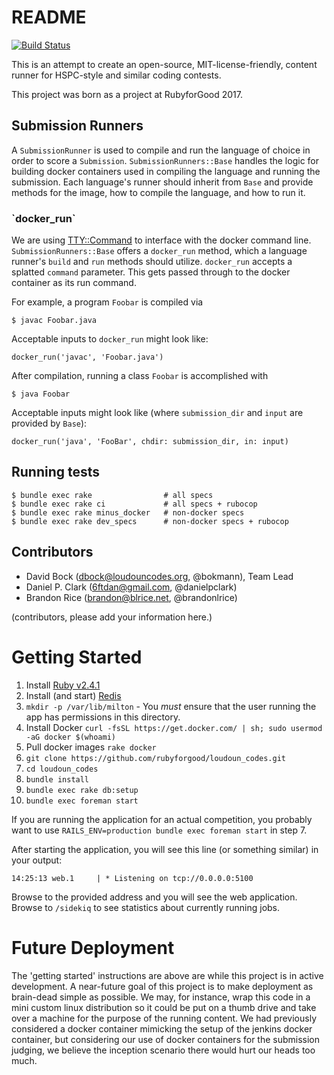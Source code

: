 # README

[![Build Status](https://travis-ci.org/rubyforgood/loudoun_codes.svg?branch=master)](https://travis-ci.org/rubyforgood/loudoun_codes)

This is an attempt to create an open-source, MIT-license-friendly, content runner for HSPC-style and similar coding contests.

This project was born as a project at RubyforGood 2017.

Submission Runners
------------
A `SubmissionRunner` is used to compile and run the language of choice in order to score a `Submission`. `SubmissionRunners::Base` handles the logic for building docker containers used in compiling the language and running the submission. Each language's runner should inherit from `Base` and provide methods for the image, how to compile the language, and how to run it.

### \`docker_run\`
We are using [TTY::Command](https://github.com/piotrmurach/tty-command) to interface with the docker command line. `SubmissionRunners::Base` offers a `docker_run` method, which a language runner's `build` and `run` methods should utilize. `docker_run` accepts a splatted `command` parameter. This gets passed through to the docker container as its run command.

For example, a program `Foobar` is compiled via
```
$ javac Foobar.java
````

Acceptable inputs to `docker_run` might look like:
```
docker_run('javac', 'Foobar.java')
```

After compilation, running a class `Foobar` is accomplished with 
```
$ java Foobar
```

Acceptable inputs might look like (where `submission_dir` and `input` are provided by `Base`):
```
docker_run('java', 'FooBar', chdir: submission_dir, in: input)
```

Running tests
------------
```
$ bundle exec rake                # all specs
$ bundle exec rake ci             # all specs + rubocop
$ bundle exec rake minus_docker   # non-docker specs
$ bundle exec rake dev_specs      # non-docker specs + rubocop
```


Contributors
------------

* David Bock (dbock@loudouncodes.org, @bokmann), Team Lead
* Daniel P. Clark (6ftdan@gmail.com, @danielpclark)
* Brandon Rice (brandon@blrice.net, @brandonlrice)

(contributors, please add your information here.)

# Getting Started

1. Install [Ruby v2.4.1](https://www.ruby-lang.org/en/downloads)
2. Install (and start) [Redis](https://redis.io)
3. `mkdir -p /var/lib/milton` - You *must* ensure that the user running the app has permissions in this directory.
4. Install Docker `curl -fsSL https://get.docker.com/ | sh; sudo usermod -aG docker $(whoami)`
5. Pull docker images `rake docker`
6. `git clone https://github.com/rubyforgood/loudoun_codes.git`
7. `cd loudoun_codes`
8. `bundle install`
9. `bundle exec rake db:setup`
10. `bundle exec foreman start`

If you are running the application for an actual competition, you probably want to use `RAILS_ENV=production bundle exec foreman start` in step 7.

After starting the application, you will see this line (or something similar) in your output:

`14:25:13 web.1     | * Listening on tcp://0.0.0.0:5100`

Browse to the provided address and you will see the web application. Browse to `/sidekiq` to see statistics about currently running jobs.

# Future Deployment

The 'getting started' instructions are above are while this project is in active development.  A near-future goal of this project is to make deployment as brain-dead simple as possible.  We may, for instance, wrap this code in a mini custom linux distribution so it could be put on a thumb drive and take over a machine for the purpose of the running content.  We had previously considered a docker container mimicking the setup of the jenkins docker container, but considering our use of docker containers for the submission judging, we believe the inception scenario there would hurt our heads too much.
